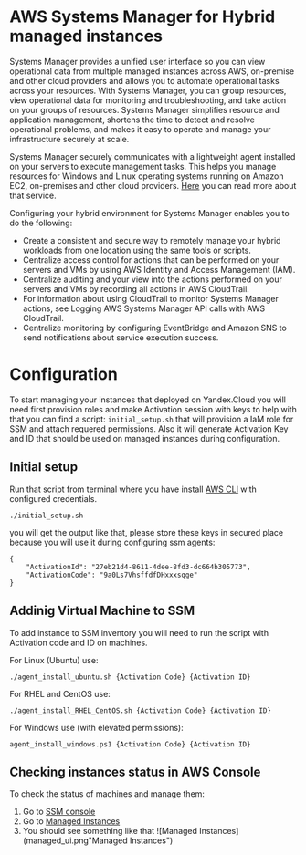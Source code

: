 # AWS Systems Manager for Hybrid managed instances
Systems Manager provides a unified user interface so you can view operational data from multiple managed instances across AWS, on-premise and other cloud providers and allows you to automate operational tasks across your resources. With Systems Manager, you can group resources, view operational data for monitoring and troubleshooting, and take action on your groups of resources. Systems Manager simplifies resource and application management, shortens the time to detect and resolve operational problems, and makes it easy to operate and manage your infrastructure securely at scale.

Systems Manager securely communicates with a lightweight agent installed on your servers to execute management tasks. This helps you manage resources for Windows and Linux operating systems running on Amazon EC2, on-premises and other cloud providers. [Here](https://docs.aws.amazon.com/systems-manager/latest/userguide/what-is-systems-manager.html) you can read more about that service.

Configuring your hybrid environment for Systems Manager enables you to do the following:
* Create a consistent and secure way to remotely manage your hybrid workloads from one location using the same tools or scripts.
* Centralize access control for actions that can be performed on your servers and VMs by using AWS Identity and Access Management (IAM).
* Centralize auditing and your view into the actions performed on your servers and VMs by recording all actions in AWS CloudTrail.
* For information about using CloudTrail to monitor Systems Manager actions, see Logging AWS Systems Manager API calls with AWS CloudTrail.
* Centralize monitoring by configuring EventBridge and Amazon SNS to send notifications about service execution success.


# Configuration 
To start managing your instances that deployed on Yandex.Cloud you will need first provision roles and make Activation session with keys to help with that you can find a script: `initial_setup.sh` that will provision a IaM role for SSM and attach requered permissions. Also it will generate Activation Key and ID that should be used on managed instances during configuration.

## Initial setup
Run that script from terminal where you have install [AWS CLI](https://docs.aws.amazon.com/cli/latest/userguide/install-cliv2.html) with configured credentials. 

```
./initial_setup.sh
```

you will get the output like that, please store these keys in secured place because you will use it during configuring ssm agents:

```
{
    "ActivationId": "27eb21d4-8611-4dee-8fd3-dc664b305773",
    "ActivationCode": "9a0Ls7VhsffdfDHxxxsqge"
}
```

## Addinig Virtual Machine to SSM
To add instance to SSM inventory you will need to run the script with Activation code and ID on machines.

For Linux (Ubuntu) use:

```
./agent_install_ubuntu.sh {Activation Code} {Activation ID}
```

For RHEL and CentOS use:

```
./agent_install_RHEL_CentOS.sh {Activation Code} {Activation ID}
```

For Windows use (with elevated permissions):

```
agent_install_windows.ps1 {Activation Code} {Activation ID}
```

## Checking instances status in AWS Console
To check the status of machines and manage them:
1. Go to [SSM console](https://eu-central-1.console.aws.amazon.com/systems-manager/)
2. Go to [Managed Instances](https://eu-central-1.console.aws.amazon.com/systems-manager/managed-instances?region=eu-central-1)
3. You should see something like that 
![Managed Instances](managed_ui.png"Managed Instances")